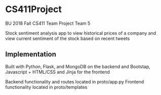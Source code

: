 # CS411Project
BU 2018 Fall CS411 Team Project 
Team 5

Stock sentiment analysis app to view historical prices of a company and view current sentiment of the stock based on recent tweets 

## Implementation
Built with Python, Flask, and MongoDB on the backend and Bootstap, Javascript + HTML/CSS and Jinja for the frontend

Backend functionality and routes located in proto/app.py
Frontend functionality located in proto/templates

